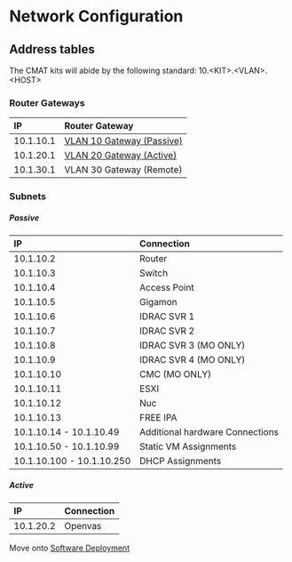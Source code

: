 
# Network Configuration

## Address tables

The CMAT kits will abide by the following standard:
10.&lt;KIT&gt;.&lt;VLAN&gt;.&lt;HOST&gt;

### Router Gateways
| IP       | Router Gateway                             |
|:---------|:-------------------------------------------|
|10.1.10.1 | [VLAN 10 Gateway (Passive)](#passive-table)|
|10.1.20.1 | [VLAN 20 Gateway (Active)](#active-table)  |
|10.1.30.1 | VLAN 30 Gateway (Remote)                   |

### Subnets

##### Passive

| IP       | Connection  |
|:---------|:------------|
|10.1.10.2 | Router      |
|10.1.10.3 | Switch      |
|10.1.10.4 | Access Point|
|10.1.10.5 | Gigamon     |
|10.1.10.6 | IDRAC SVR 1 |
|10.1.10.7 | IDRAC SVR 2 |
|10.1.10.8 | IDRAC SVR 3 (MO ONLY)|
|10.1.10.9 | IDRAC SVR 4 (MO ONLY)|  
|10.1.10.10| CMC (MO ONLY)        |
|10.1.10.11| ESXI                 |
|10.1.10.12| Nuc                  |
|10.1.10.13| FREE IPA             |
|10.1.10.14 - 10.1.10.49  | Additional hardware Connections |
|10.1.10.50 - 10.1.10.99  | Static VM Assignments           |
|10.1.10.100 - 10.1.10.250| DHCP Assignments                |

##### Active

| IP       | Connection  |
|:---------|:------------|
|10.1.20.2 | Openvas     |

Move onto [Software Deployment](../software-deployment.md)
